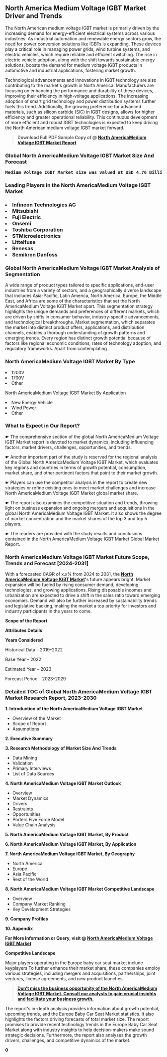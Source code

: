 <p> <h2>North America Medium Voltage IGBT Market Driver and Trends</h2><p>The North American medium voltage IGBT market is primarily driven by the increasing demand for energy-efficient electrical systems across various industries. As industrial automation and renewable energy sectors grow, the need for power conversion solutions like IGBTs is expanding. These devices play a critical role in managing power grids, wind turbine systems, and electric vehicles, which require reliable and efficient switching. The rise in electric vehicle adoption, along with the shift towards sustainable energy solutions, boosts the demand for medium voltage IGBT products in automotive and industrial applications, fostering market growth.</p><p>Technological advancements and innovations in IGBT technology are also contributing to the market's growth in North America. Manufacturers are focusing on enhancing the performance and durability of these devices, improving their efficiency in high-voltage applications. The increasing adoption of smart grid technology and power distribution systems further fuels this trend. Additionally, the growing preference for advanced materials, such as silicon carbide (SiC) in IGBT designs, allows for higher efficiency and greater operational reliability. This continuous development of more efficient and robust IGBT technologies is expected to keep driving the North American medium voltage IGBT market forward.</p></p><blockquote id="" class=""><strong>Download Full PDF Sample Copy of @&nbsp;<a href="https://www.verifiedmarketreports.com/download-sample/?rid=428868&utm_source=GitHub-Jan&utm_medium=264" target="_blank">North AmericaMedium Voltage IGBT Market Report</a>&nbsp;&nbsp;</strong></blockquote><h3 id="" class=""><strong>Global&nbsp;North AmericaMedium Voltage IGBT Market Size And Forecast</strong></h3><pre class="reader-text-block__code-block"><strong>Medium Voltage IGBT Market size was valued at USD 4.76 Billion in 2022 and is projected to reach USD 6.89 Billion by 2030, growing at a CAGR of 5.1% from 2024 to 2030.</strong></pre><h3 id="" class="">Leading Players in the&nbsp;North AmericaMedium Voltage IGBT Market</h3><h3 class=""></Li><Li>Infineon Technologies AG</Li><Li> Mitsubishi</Li><Li> Fuji Electric</Li><Li> Onsemi</Li><Li> Toshiba Corporation</Li><Li> STMicroelectronics</Li><Li> Littelfuse</Li><Li> Renesas</Li><Li> Semikron Danfoss</h3><h3 id="" class="">Global&nbsp;North AmericaMedium Voltage IGBT Market Analysis of Segmentation</h3><p id="" class="">A wide range of product types tailored to specific applications, end-user industries from a variety of sectors, and a geographically diverse landscape that includes Asia-Pacific, Latin America, North America, Europe, the Middle East, and Africa are some of the characteristics that set the North AmericaMedium Voltage IGBT Market apart. This segmentation strategy highlights the unique demands and preferences of different markets, which are driven by shifts in consumer behavior, industry-specific advancements, and technological breakthroughs. Market segmentation, which separates the market into distinct product offers, applications, and distribution channels, enables a thorough understanding of growth patterns and emerging trends. Every region has distinct growth potential because of factors like regional economic conditions, rates of technology adoption, and regulatory frameworks. Apart from contemplating</p><h3 id="" class="">North AmericaMedium Voltage IGBT Market&nbsp;By Type</h3><p></Li><Li>1200V</Li><Li> 1700V</Li><Li> Other</p><div class="" data-test-id=""><p>North AmericaMedium Voltage IGBT Market&nbsp;By Application</p></div><p class=""></Li><Li>New Energy Vehicle</Li><Li> Wind Power</Li><Li> Other</p><div class="" data-test-id=""><h3><span class="">What to Expect in Our Report?</span></h3></div><div class="" data-test-id=""><p><span class="">☛ The comprehensive section of the global North AmericaMedium Voltage IGBT Market report is devoted to market dynamics, including influencing factors, market drivers, challenges, opportunities, and trends.</span></p></div><div class="" data-test-id=""><p><span class="">☛ Another important part of the study is reserved for the regional analysis of the Global North AmericaMedium Voltage IGBT Market, which evaluates key regions and countries in terms of growth potential, consumption, market share, and other pertinent factors that point to their market growth.</span></p></div><div class="" data-test-id=""><p><span class="">☛ Players can use the competitor analysis in the report to create new strategies or refine existing ones to meet market challenges and increase North AmericaMedium Voltage IGBT Market global market share.</span></p></div><div class="" data-test-id=""><p><span class="">☛ The report also examines the competitive situation and trends, throwing light on business expansion and ongoing mergers and acquisitions in the global North AmericaMedium Voltage IGBT Market. It also shows the degree of market concentration and the market shares of the top 3 and top 5 players.</span></p></div><div class="" data-test-id=""><p><span class="">☛ The readers are provided with the study results and conclusions contained in the North AmericaMedium Voltage IGBT Market Global Market Report.</span></p></div><div class="" data-test-id=""><h3><span class="">North AmericaMedium Voltage IGBT Market Future Scope, Trends and Forecast [2024-2031]</span></h3></div><div class="" data-test-id=""><p><span class="">With a forecasted CAGR of x.x% from 2024 to 2031, the <strong><a href="https://www.verifiedmarketreports.com/download-sample/?rid=428868&utm_source=GitHub-Jan&utm_medium=264" target="_blank">North AmericaMedium Voltage IGBT Market</a>'</strong>s future appears bright. Market expansion will be fueled by rising consumer demand, developing technologies, and growing applications. Rising disposable incomes and urbanization are expected to drive a shift in the sales ratio toward emerging economies. Demand will also be further increased by sustainability trends and legislative backing, making the market a top priority for investors and industry participants in the years to come.</span></p><p id="ember66" class="ember-view reader-text-block__paragraph"><strong>Scope of the Report</strong></p><p id="ember67" class="ember-view reader-text-block__paragraph"><strong>Attributes Details</strong></p><p id="ember68" class="ember-view reader-text-block__paragraph"><strong>Years Considered</strong></p><p id="ember69" class="ember-view reader-text-block__paragraph">Historical Data &ndash; 2019&ndash;2022</p><p id="ember70" class="ember-view reader-text-block__paragraph">Base Year &ndash; 2022</p><p id="ember71" class="ember-view reader-text-block__paragraph">Estimated Year &ndash; 2023</p><p id="ember72" class="ember-view reader-text-block__paragraph">Forecast Period &ndash; 2023&ndash;2029</p></div><h3 id="" class="">Detailed TOC of Global North AmericaMedium Voltage IGBT Market Research Report, 2023-2030</h3><p id="" class=""><strong>1. Introduction of the North AmericaMedium Voltage IGBT Market</strong></p><ul><li>Overview of the Market</li><li>Scope of Report</li><li>Assumptions</li></ul><p id="" class=""><strong>2. Executive Summary</strong></p><p id="" class=""><strong>3. Research Methodology of Market Size And Trends</strong></p><ul><li>Data Mining</li><li>Validation</li><li>Primary Interviews</li><li>List of Data Sources</li></ul><p id="" class=""><strong>4. North AmericaMedium Voltage IGBT Market Outlook</strong></p><ul><li>Overview</li><li>Market Dynamics</li><li>Drivers</li><li>Restraints</li><li>Opportunities</li><li>Porters Five Force Model</li><li>Value Chain Analysis</li></ul><p id="" class=""><strong>5. North AmericaMedium Voltage IGBT Market, By Product</strong></p><p id="" class=""><strong>6. North AmericaMedium Voltage IGBT Market, By Application</strong></p><p id="" class=""><strong>7. North AmericaMedium Voltage IGBT Market, By Geography</strong></p><ul><li>North America</li><li>Europe</li><li>Asia Pacific</li><li>Rest of the World</li></ul><p id="" class=""><strong>8. North AmericaMedium Voltage IGBT Market Competitive Landscape</strong></p><ul><li>Overview</li><li>Company Market Ranking</li><li>Key Development Strategies</li></ul><p id="" class=""><strong>9. Company Profiles</strong></p><p id="" class=""><strong>10. Appendix</strong></p><p><strong>For More Information or Query, visit&nbsp;@ <a href="https://www.verifiedmarketreports.com/product/medium-voltage-igbt-market/" target="_blank">North AmericaMedium Voltage IGBT Market</a></strong></p><p id="ember61" class="ember-view reader-text-block__paragraph"><strong>Competitive Landscape</strong></p><p id="ember62" class="ember-view reader-text-block__paragraph">Major players operating in the Europe baby car seat market include keyplayers To further enhance their market share, these companies employ various strategies, including mergers and acquisitions, partnerships, joint ventures, license agreements, and new product launches.</p><blockquote id="ember63" class="ember-view reader-text-block__blockquote"><strong><a href="https://www.verifiedmarketreports.com/download-sample/?rid=428868&utm_source=GitHub-Jan&utm_medium=264" target="_blank">Don&rsquo;t miss the business opportunity of the North AmericaMedium Voltage IGBT Market. Consult our analysts to gain crucial insights and facilitate your business growth.</a></strong></blockquote><p id="ember64" class="ember-view reader-text-block__paragraph">The report's in-depth analysis provides information about growth potential, upcoming trends, and the Europe Baby Car Seat Market statistics. It also highlights the factors driving forecasts of total market size. The report promises to provide recent technology trends in the Europe Baby Car Seat Market along with industry insights to help decision-makers make sound strategic decisions. Furthermore, the report also analyses the growth drivers, challenges, and competitive dynamics of the market.</p><p class="ember-view reader-text-block__paragraph"><strong>0</strong></p>
